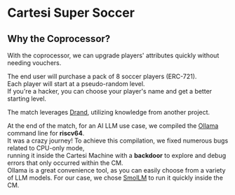 # **Cartesi Super Soccer**  

## **Why the Coprocessor?**  

With the coprocessor, we can upgrade players' attributes quickly without needing vouchers.  

The end user will purchase a pack of 8 soccer players (ERC-721).  
Each player will start at a pseudo-random level.  
If you're a hacker, you can choose your player's name and get a better starting level.  

The match leverages [Drand](https://drand.love/), utilizing knowledge from another project.  

At the end of the match, for an AI LLM use case, we compiled the [Ollama](https://ollama.com/) command line for **riscv64**.  
It was a crazy journey! To achieve this compilation, we fixed numerous bugs related to CPU-only mode,  
running it inside the Cartesi Machine with a **backdoor** to explore and debug errors that only occurred within the CM.  
Ollama is a great convenience tool, as you can easily choose from a variety of LLM models.
For our case, we chose [SmolLM](https://huggingface.co/blog/smollm) to run it quickly inside the CM.
